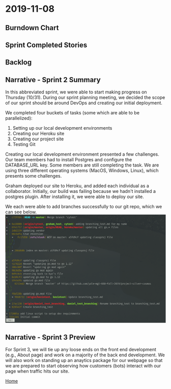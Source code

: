# 2019-11-08
## Burndown Chart


## Sprint Completed Stories


## Backlog


## Narrative - Sprint 2 Summary
In this abbreviated sprint, we were able to start making progress on Thursday (10/31). During our sprint planning meeting, we decided the scope of our sprint should be around DevOps and creating our initial deployment. 

We completed four buckets of tasks (some which are able to be parallelized):
1. Setting up our local development environments
2. Creating our Heroku site
3. Creating our project site
4. Testing Git

Creating our local development environment presented a few challenges. Our team members had to install Postgres and configure the DATABASE_URL key. Some members are still completing the task. We are using three different operating systems (MacOS, Windows, Linux), which presents some challenges. 

Graham deployed our site to Heroku, and added each individual as a collaborator. Initially, our build was failing because we hadn't installed a postgres plugin. After installing it, we were able to deploy our site.

We each were able to add branches successfully to our git repo, which we can see below.
![2019-11-01 git log](/assets/git-log-2019-11-01.png)

## Narrative - Sprint 3 Preview
For Sprint 3, we will tie up any loose ends on the front end development (e.g., About page) and work on a majority of the back end development. We will also work on standing up an anaytics package for our webpage so that we are prepared to start observing how customers (bots) interact with our page when traffic hits our site. 

[Home](index.md)
